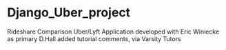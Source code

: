 # Django_Uber_project
Rideshare Comparison Uber/Lyft
Application developed with Eric Winiecke as primary
D.Hall added tutorial comments, via Varsity Tutors 
